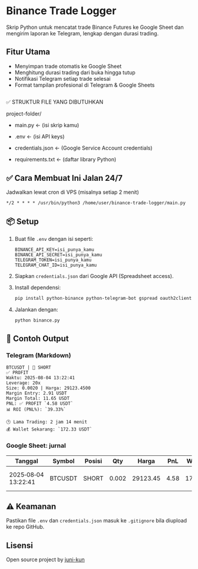 
# Binance Trade Logger

Skrip Python untuk mencatat trade Binance Futures ke Google Sheet dan mengirim laporan ke Telegram, lengkap dengan durasi trading.

## Fitur Utama
- Menyimpan trade otomatis ke Google Sheet
- Menghitung durasi trading dari buka hingga tutup
- Notifikasi Telegram setiap trade selesai
- Format tampilan profesional di Telegram & Google Sheets

## 
✅ STRUKTUR FILE YANG DIBUTUHKAN

project-folder/

- main.py  <- (isi skrip kamu)

- .env     <- (isi API keys)

- credentials.json <- (Google Service Account credentials)

- requirements.txt <- (daftar library Python)

## ✅ Cara Membuat Ini Jalan 24/7
Jadwalkan lewat cron di VPS (misalnya setiap 2 menit)
```
*/2 * * * * /usr/bin/python3 /home/user/binance-trade-logger/main.py
```

## 📦 Setup

1. Buat file `.env` dengan isi seperti:
    ```env
    BINANCE_API_KEY=isi_punya_kamu
    BINANCE_API_SECRET=isi_punya_kamu
    TELEGRAM_TOKEN=isi_punya_kamu
    TELEGRAM_CHAT_ID=isi_punya_kamu
    ```

2. Siapkan `credentials.json` dari Google API (Spreadsheet access).

3. Install dependensi:
    ```bash
    pip install python-binance python-telegram-bot gspread oauth2client
    ```

4. Jalankan dengan:
    ```bash
    python binance.py
    ```

## 🔎 Contoh Output

### Telegram (Markdown)
```
BTCUSDT | 🔴 SHORT  
✅ PROFIT  
Waktu: 2025‑08‑04 13:22:41  
Leverage: 20x  
Size: 0.0020 | Harga: 29123.4500  
Margin Entry: 2.91 USDT  
Margin Total: 11.65 USDT  
PNL: ✅ PROFIT `4.58 USDT`  
📊 ROI (PNL%): `39.33%`  

🕒 Lama Trading: 2 jam 14 menit  
💰 Wallet Sekarang: `172.33 USDT`  
```

### Google Sheet: jurnal
| Tanggal            | Symbol  | Posisi | Qty    | Harga     | PnL     | Wallet   | Durasi         |
|--------------------|---------|--------|--------|-----------|---------|----------|----------------|
| 2025‑08‑04 13:22:41| BTCUSDT | SHORT  | 0.002  | 29123.45  | 4.58    | 172.33   | 2 jam 14 menit |

## ⚠️ Keamanan
Pastikan file `.env` dan `credentials.json` masuk ke `.gitignore` bila diupload ke repo GitHub.

## Lisensi
Open source project by [juni-kun](https://github.com/juni-kun)
